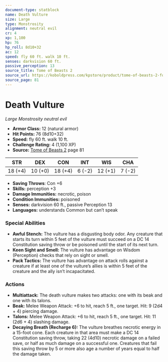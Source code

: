 ```yaml
---
document-type: statblock
name: Death Vulture
size: Large
type: Monstrosity
alignment: neutral evil
cr: 4
xp: 1,100
hp: 76
hp_roll: 8d10+32
ac: 12
speed: fly 60 ft. walk 10 ft.
senses: darkvision 60 ft. 
passive_perception: 13
source_title: Tome of Beasts 2
source_url: https://koboldpress.com/kpstore/product/tome-of-beasts-2-for-5th-edition
source_page: 81
---
```


# Death Vulture

*Large* *Monstrosity* *neutral evil*

- **Armor Class:** 12 (natural armor)
- **Hit Points:** 76 (8d10+32)
- **Speed:** fly 60 ft. walk 10 ft.
- **Challenge Rating:** 4 (1,100 XP)
- **Source:** [Tome of Beasts 2](https://koboldpress.com/kpstore/product/tome-of-beasts-2-for-5th-edition) page 81

| STR | DEX | CON | INT | WIS | CHA |
| --- | --- | --- | --- | --- | --- |
| 18 (+4) | 10 (+0) | 18 (+4) | 6 (-2) | 12 (+1) | 7 (-2) |

- **Saving Throws**: Con +6
- **Skills:** perception +3
- **Damage Immunities:** necrotic, poison
- **Condition Immunities:** poisoned
- **Senses:** darkvision 60 ft., passive Perception 13
- **Languages:** understands Common but can’t speak

### Special Abilities

- **Awful Stench:** The vulture has a disgusting body odor. Any creature that starts its turn within 5 feet of the vulture must succeed on a DC 14 Constitution saving throw or be poisoned until the start of its next turn.
- **Keen Sight and Smell:** The vulture has advantage on Wisdom (Perception) checks that rely on sight or smell.
- **Pack Tactics:** The vulture has advantage on attack rolls against a creature if at least one of the vulture’s allies is within 5 feet of the creature and the ally isn’t incapacitated.

### Actions

- **Multiattack:** The death vulture makes two attacks: one with its beak and one with its talons.
- **Beak:** Melee Weapon Attack: +6 to hit, reach 5 ft., one target. Hit: 9 (2d4 + 4) piercing damage.
- **Talons:** Melee Weapon Attack: +6 to hit, reach 5 ft., one target. Hit: 11 (2d6 + 4) slashing damage.
- **Decaying Breath (Recharge 6):** The vulture breathes necrotic energy in a 15-foot cone. Each creature in that area must make a DC 14 Constitution saving throw, taking 22 (4d10) necrotic damage on a failed save, or half as much damage on a successful one. Creatures that fail this saving throw by 5 or more also age a number of years equal to half the damage taken.
